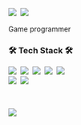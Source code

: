 <!--
**AllveGit/AllveGit** is a ✨ _special_ ✨ repository because its `README.md` (this file) appears on your GitHub profile.

Here are some ideas to get you started:

- 🔭 I’m currently working on ...
- 🌱 I’m currently learning ...
- 👯 I’m looking to collaborate on ...
- 🤔 I’m looking for help with ...
- 💬 Ask me about ...
- 📫 How to reach me: ...
- 😄 Pronouns: ...
- ⚡ Fun fact: ...
-->
<p align="left">
  <a href="https://AllveGit.github.io/"><img src="https://img.shields.io/badge/Tech%20Blog-11B48A?style=flat&logo=GitHub&logoColor=white&link=https://AllveGit.github.io/"/></a>&nbsp
  <a href="mailto:allvegamedevelop@gmail.com"><img src="https://img.shields.io/badge/Gmail-d14836?style=flat-square&logo=Gmail&logoColor=white&link=allvegamedevelop@gmail.com"/></a>
</p>

Game programmer

<h3 align="left">🛠 Tech Stack 🛠</h3>

<p align="left">
  <img src = "https://img.shields.io/badge/-C-A8B9CC?style=flat-square&logo=C&logoColor=white"/></a>&nbsp
  <img src = "https://img.shields.io/badge/-C++-00599C?style=flat-square&logo=c%2B%2B&logoColor=white"/></a>&nbsp
  <img src = "https://img.shields.io/badge/-CSharp-239120?style=flat-square&logo=C%20Sharp&logoColor=white"/></a>&nbsp
  <img src = "https://img.shields.io/badge/-Go-00ADD8?style=flat-square&logo=Go&logoColor=white"/></a>&nbsp
  <img src = "https://img.shields.io/badge/-Rust-000000?style=flat-square&logo=Rust&logoColor=white"/></a>&nbsp
  <br>
  <img src = "https://img.shields.io/badge/-Unity-FFFFFF?style=flat-square&logo=Unity&logoColor=black"/></a>&nbsp
  <img src = "https://img.shields.io/badge/-UnrealEngine-0E1128?style=flat-square&logo=UnrealEngine&logoColor=white"/></a>&nbsp
</p>

<br>
<p align="left">
  <a href="https://hits.seeyoufarm.com"><img src="https://hits.seeyoufarm.com/api/count/incr/badge.svg?url=https%3A%2F%2Fgithub.com%2FAllveGit&count_bg=%2379C83D&title_bg=%23555555&icon=&icon_color=%23E7E7E7&title=Visitors&edge_flat=false"/></a>
</p>
